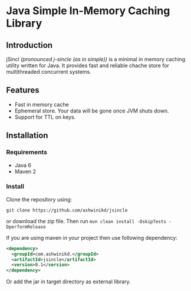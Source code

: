 # Java Simple In-Memory Caching Library

## Introduction
jSincl *(pronounced j-sincle (as in simple))* is a minimal in memory caching utility written for Java. It provides fast and reliable chache store for multithreaded concurrent systems.

## Features
* Fast in memory cache
* Ephemeral store. Your data will be gone once JVM shuts down.
* Support for TTL on keys.

## Installation

### Requirements
* Java 6
* Maven 2

### Install
Clone the repository using:

`git clone https://github.com/ashwinikd/jsincle`

or download the zip file. Then run `mvn clean install -DskipTests -DperformRelease`

If you are using maven in your project then use following dependency:

```xml
<dependency>
  <groupId>com.ashwinikd.</groupId>
  <artifactId>jsincle</artifactId>
  <version>0.1</version>
</dependency>
```

Or add the jar in target directory as external library.